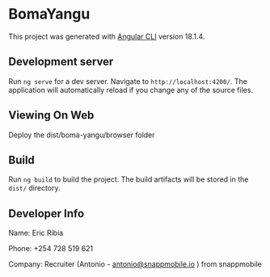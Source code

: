 # BomaYangu

This project was generated with [Angular CLI](https://github.com/angular/angular-cli) version 18.1.4.

## Development server

Run `ng serve` for a dev server. Navigate to `http://localhost:4200/`. The application will automatically reload if you change any of the source files.

## Viewing On Web

Deploy the dist/boma-yangu/browser folder

## Build

Run `ng build` to build the project. The build artifacts will be stored in the `dist/` directory.

## Developer Info

Name: Eric Ribia

Phone: +254 728 519 621

Company: Recruiter (Antonio - antonio@snappmobile.io ) from snappmobile
